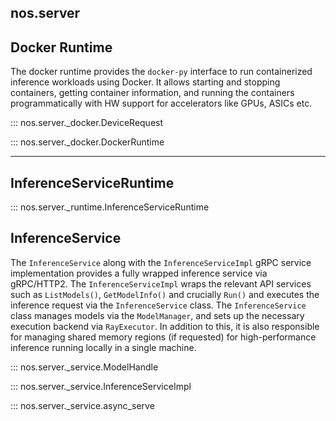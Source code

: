 ## nos.server

## Docker Runtime

The docker runtime provides the `docker-py` interface to run containerized inference workloads using Docker. It allows starting and stopping containers, getting container information, and running the containers programmatically with HW support for accelerators like GPUs, ASICs etc. 

::: nos.server._docker.DeviceRequest

::: nos.server._docker.DockerRuntime

---
## InferenceServiceRuntime

::: nos.server._runtime.InferenceServiceRuntime

## InferenceService

The `InferenceService` along with the `InferenceServiceImpl` gRPC service implementation provides a fully wrapped inference service via gRPC/HTTP2. The `InferenceServiceImpl` wraps the relevant API services such as `ListModels()`, `GetModelInfo()` and crucially `Run()` and executes the inference request via the `InferenceService` class. The `InferenceService` class manages models via the `ModelManager`, and sets up the necessary execution backend via `RayExecutor`. In addition to this, it is also responsible for managing shared memory regions (if requested) for high-performance inference running locally in a single machine.

::: nos.server._service.ModelHandle

::: nos.server._service.InferenceServiceImpl

::: nos.server._service.async_serve
